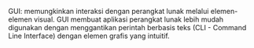GUI: memungkinkan interaksi dengan perangkat lunak melalui elemen-elemen visual. GUI membuat aplikasi perangkat lunak lebih mudah digunakan dengan menggantikan perintah berbasis teks (CLI - Command Line Interface) dengan elemen grafis yang intuitif.